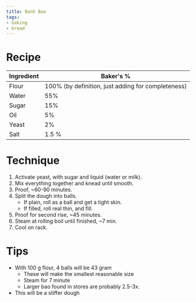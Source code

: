 ```yaml
---
title: Banh Bao
tags:
- baking
- bread
---
```


# Recipe

Ingredient | Baker's %
|-|-|
Flour | 100% (by definition, just adding for completeness)
Water | 55%
Sugar | 15%
Oil | 5%
Yeast | 2%
Salt | 1.5 %

# Technique

1. Activate yeast, with sugar and liquid (water or milk).
1. Mix everything together and knead until smooth.
1. Proof, ~60-90 minutes.
1. Split the dough into balls.
    * If plain, roll as a ball and get a tight skin.
    * If filled, roll real thin, and fill.
1. Proof for second rise, ~45 minutes.
1. Steam at rolling boil until finished, ~7 min.
1. Cool on rack.

# Tips

* With 100 g flour, 4 balls will be 43 gram
  * These will make the smallest reasonable size
  * Steam for 7 minute
  * Larger bao found in stores are probably 2.5-3x.
* This will be a stiffer dough
